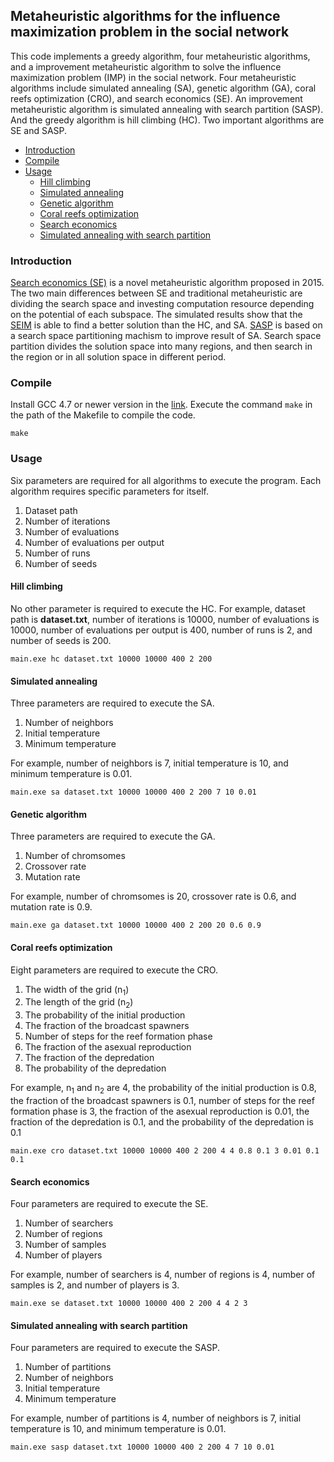 ## Metaheuristic algorithms for the influence maximization problem in the social network
This code implements a greedy algorithm, four metaheuristic algorithms, and a improvement metaheuristic algorithm to solve the influence maximization problem (IMP) in the social network. Four metaheuristic algorithms include simulated annealing (SA), genetic algorithm (GA), coral reefs optimization (CRO), and search economics (SE). An improvement metaheuristic algorithm is simulated annealing with search partition (SASP). And the greedy algorithm is hill climbing (HC). Two important algorithms are SE and SASP.

- [Introduction](#Introduction)
- [Compile](#Compile)
- [Usage](#Usage)
  - [Hill climbing](#Hill-climbing)
  - [Simulated annealing](#Simulated-annealing)
  - [Genetic algorithm](#Genetic-algorithm)
  - [Coral reefs optimization](#Coral-reefs-optimization)
  - [Search economics](#Search-economics)
  - [Simulated annealing with search partition](#Simulated-annealing-with-search-partition)

### Introduction
[Search economics (SE)](https://doi.org/10.1109/SMC.2015.447) is a novel metaheuristic algorithm proposed in 2015. The two main differences between SE and traditional metaheuristic are dividing the search space and investing computation resource depending on the potential of each subspace. The simulated results show that the [SEIM](https://doi.org/10.1016/j.future.2018.08.033) is able to find a better solution than the HC, and SA. [SASP](https://doi.org/10.1016/j.procs.2017.08.306) is based on a search space partitioning machism to improve result of SA. Search space partition divides the solution space into many regions, and then search in the region or in all solution space in different period.


### Compile
Install GCC 4.7 or newer version in the [link](https://sourceforge.net/projects/mingw-w64/files/). Execute the command ```make``` in the path of the Makefile to compile the code.

    make

### Usage
Six parameters are required for all algorithms to execute the program. Each algorithm requires specific parameters for itself.
1. Dataset path
2. Number of iterations
3. Number of evaluations
4. Number of evaluations per output
5. Number of runs
6. Number of seeds

#### Hill climbing
No other parameter is required to execute the HC. For example, dataset path is **dataset.txt**, number of iterations is 10000, number of evaluations is 10000, number of evaluations per output is 400, number of runs is 2, and number of seeds is 200.

    main.exe hc dataset.txt 10000 10000 400 2 200

#### Simulated annealing
Three parameters are required to execute the SA.
1. Number of neighbors
2. Initial temperature
3. Minimum temperature

For example, number of neighbors is 7, initial temperature is 10, and minimum temperature is 0.01.
 
    main.exe sa dataset.txt 10000 10000 400 2 200 7 10 0.01

#### Genetic algorithm
Three parameters are required to execute the GA.
1. Number of chromsomes
2. Crossover rate
3. Mutation rate

For example, number of chromsomes is 20, crossover rate is 0.6, and mutation rate is 0.9.
 
    main.exe ga dataset.txt 10000 10000 400 2 200 20 0.6 0.9

#### Coral reefs optimization
Eight parameters are required to execute the CRO.
1. The width of the grid (n<sub>1</sub>)
2. The length of the grid (n<sub>2</sub>)
3. The probability of the initial production
4. The fraction of the broadcast spawners
5. Number of steps for the reef formation phase
6. The fraction of the asexual reproduction
7. The fraction of the depredation 
8. The probability of the depredation

For example, n<sub>1</sub> and n<sub>2</sub> are 4, the probability of the initial production is 0.8, the fraction of the broadcast spawners is 0.1, number of steps for the reef formation phase is 3, the fraction of the asexual reproduction is 0.01, the fraction of the depredation is 0.1, and the probability of the depredation is 0.1

    main.exe cro dataset.txt 10000 10000 400 2 200 4 4 0.8 0.1 3 0.01 0.1 0.1

#### Search economics
Four parameters are required to execute the SE.
1. Number of searchers
2. Number of regions
3. Number of samples
4. Number of players

For example, number of searchers is 4, number of regions is 4, number of samples is 2, and number of players is 3.
 
    main.exe se dataset.txt 10000 10000 400 2 200 4 4 2 3

#### Simulated annealing with search partition
Four parameters are required to execute the SASP.
1. Number of partitions
2. Number of neighbors
3. Initial temperature
4. Minimum temperature

For example, number of partitions is 4, number of neighbors is 7, initial temperature is 10, and minimum temperature is 0.01.
 
    main.exe sasp dataset.txt 10000 10000 400 2 200 4 7 10 0.01
